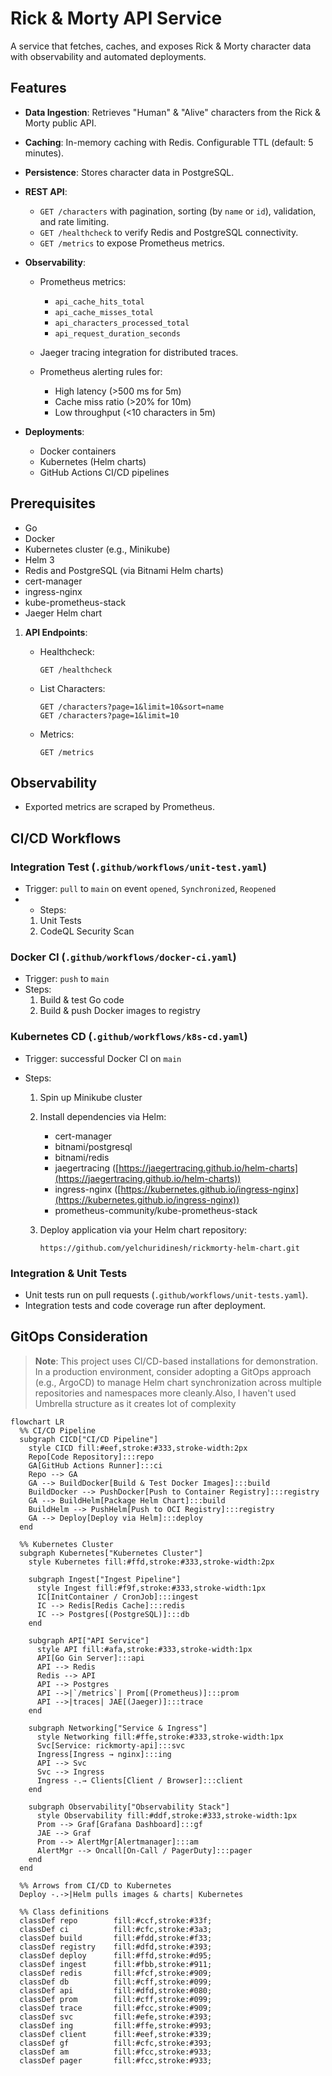# Rick & Morty API Service

A service that fetches, caches, and exposes Rick & Morty character data with observability and automated deployments.

## Features

* **Data Ingestion**: Retrieves "Human" & "Alive" characters from the Rick & Morty public API.
* **Caching**: In-memory caching with Redis. Configurable TTL (default: 5 minutes).
* **Persistence**: Stores character data in PostgreSQL.
* **REST API**:

  * `GET /characters` with pagination, sorting (by `name` or `id`), validation, and rate limiting.
  * `GET /healthcheck` to verify Redis and PostgreSQL connectivity.
  * `GET /metrics` to expose Prometheus metrics.
* **Observability**:

  * Prometheus metrics:

    * `api_cache_hits_total`
    * `api_cache_misses_total`
    * `api_characters_processed_total`
    * `api_request_duration_seconds`
  * Jaeger tracing integration for distributed traces.
  * Prometheus alerting rules for:

    * High latency (>500 ms for 5m)
    * Cache miss ratio (>20% for 10m)
    * Low throughput (<10 characters in 5m)
* **Deployments**:

  * Docker containers
  * Kubernetes (Helm charts)
  * GitHub Actions CI/CD pipelines

## Prerequisites

* Go
* Docker
* Kubernetes cluster (e.g., Minikube)
* Helm 3
* Redis and PostgreSQL (via Bitnami Helm charts)
* cert-manager
* ingress-nginx
* kube-prometheus-stack
* Jaeger Helm chart



1. **API Endpoints**:

   * Healthcheck:

     ```http
     GET /healthcheck
     ```
   * List Characters:

     ```http
     GET /characters?page=1&limit=10&sort=name
     GET /characters?page=1&limit=10
     ```
   * Metrics:

     ```http
     GET /metrics
     ```

## Observability

* Exported metrics are scraped by Prometheus.

## CI/CD Workflows

### Integration Test (`.github/workflows/unit-test.yaml`)

* Trigger: `pull` to `main` on event `opened`, `Synchronized`, `Reopened`
* * Steps:
  1. Unit Tests 
  2. CodeQL Security Scan

### Docker CI  (`.github/workflows/docker-ci.yaml`)
* Trigger: `push` to `main`
* Steps:
  1. Build & test Go code
  2. Build & push Docker images to registry

### Kubernetes CD (`.github/workflows/k8s-cd.yaml`)

* Trigger: successful Docker CI on `main`
* Steps:

  1. Spin up Minikube cluster
  2. Install dependencies via Helm:

     * cert-manager
     * bitnami/postgresql
     * bitnami/redis
     * jaegertracing ([https://jaegertracing.github.io/helm-charts](https://jaegertracing.github.io/helm-charts))
     * ingress-nginx ([https://kubernetes.github.io/ingress-nginx](https://kubernetes.github.io/ingress-nginx))
     * prometheus-community/kube-prometheus-stack
  3. Deploy application via your Helm chart repository:

     ```text
     https://github.com/yelchuridinesh/rickmorty-helm-chart.git
     ```

### Integration & Unit Tests

* Unit tests run on pull requests (`.github/workflows/unit-tests.yaml`).
* Integration tests and code coverage run after deployment.

## GitOps Consideration

> **Note**: This project uses CI/CD-based installations for demonstration. In a production environment, consider adopting a GitOps approach (e.g., ArgoCD) to manage Helm chart synchronization across multiple repositories and namespaces more cleanly.Also, I haven't used Umbrella structure as it creates lot of complexity 


```mermaid
flowchart LR
  %% CI/CD Pipeline
  subgraph CICD["CI/CD Pipeline"]
    style CICD fill:#eef,stroke:#333,stroke-width:2px
    Repo[Code Repository]:::repo
    GA[GitHub Actions Runner]:::ci
    Repo --> GA
    GA --> BuildDocker[Build & Test Docker Images]:::build
    BuildDocker --> PushDocker[Push to Container Registry]:::registry
    GA --> BuildHelm[Package Helm Chart]:::build
    BuildHelm --> PushHelm[Push to OCI Registry]:::registry
    GA --> Deploy[Deploy via Helm]:::deploy
  end

  %% Kubernetes Cluster
  subgraph Kubernetes["Kubernetes Cluster"]
    style Kubernetes fill:#ffd,stroke:#333,stroke-width:2px

    subgraph Ingest["Ingest Pipeline"]
      style Ingest fill:#f9f,stroke:#333,stroke-width:1px
      IC[InitContainer / CronJob]:::ingest
      IC --> Redis[Redis Cache]:::redis
      IC --> Postgres[(PostgreSQL)]:::db
    end

    subgraph API["API Service"]
      style API fill:#afa,stroke:#333,stroke-width:1px
      API[Go Gin Server]:::api
      API --> Redis
      Redis --> API
      API --> Postgres
      API -->|`/metrics`| Prom[(Prometheus)]:::prom
      API -->|traces| JAE[(Jaeger)]:::trace
    end

    subgraph Networking["Service & Ingress"]
      style Networking fill:#ffe,stroke:#333,stroke-width:1px
      Svc[Service: rickmorty-api]:::svc
      Ingress[Ingress → nginx]:::ing
      API --> Svc
      Svc --> Ingress
      Ingress -.→ Clients[Client / Browser]:::client
    end

    subgraph Observability["Observability Stack"]
      style Observability fill:#ddf,stroke:#333,stroke-width:1px
      Prom --> Graf[Grafana Dashboard]:::gf
      JAE --> Graf
      Prom --> AlertMgr[Alertmanager]:::am
      AlertMgr --> Oncall[On-Call / PagerDuty]:::pager
    end
  end

  %% Arrows from CI/CD to Kubernetes
  Deploy -.->|Helm pulls images & charts| Kubernetes

  %% Class definitions
  classDef repo        fill:#ccf,stroke:#33f;
  classDef ci          fill:#cfc,stroke:#3a3;
  classDef build       fill:#fdd,stroke:#f33;
  classDef registry    fill:#dfd,stroke:#393;
  classDef deploy      fill:#ffd,stroke:#d95;
  classDef ingest      fill:#fbb,stroke:#911;
  classDef redis       fill:#fcf,stroke:#909;
  classDef db          fill:#cff,stroke:#099;
  classDef api         fill:#dfd,stroke:#080;
  classDef prom        fill:#cff,stroke:#099;
  classDef trace       fill:#fcc,stroke:#909;
  classDef svc         fill:#efe,stroke:#393;
  classDef ing         fill:#ffe,stroke:#993;
  classDef client      fill:#eef,stroke:#339;
  classDef gf          fill:#cfc,stroke:#393;
  classDef am          fill:#fcc,stroke:#933;
  classDef pager       fill:#fcc,stroke:#933;

